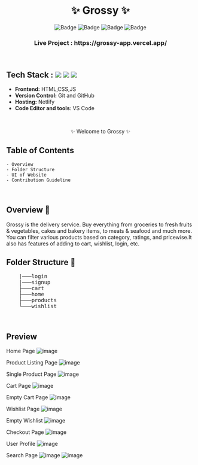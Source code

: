 <h1 align="center">
       ✨  Grossy  ✨
</h1>

<div align="center">

![Badge](https://img.shields.io/badge/Tech_Stack-HTML-blue) ![Badge](https://img.shields.io/badge/CSS-orange) ![Badge](https://img.shields.io/badge/-JS%20-blue) ![Badge](https://img.shields.io/badge/Version-1.0-green) 

</div>

<h3 align="center">
          Live Project : https://grossy-app.vercel.app/
</h3>
<br />

## Tech Stack : <img src="https://img.shields.io/badge/html5%20-%23E34F26.svg?&style=for-the-badge&logo=html5&logoColor=white"/> <img src="https://img.shields.io/badge/css3%20-%231572B6.svg?&style=for-the-badge&logo=css3&logoColor=white"/> <img src="https://img.shields.io/badge/JS%20-%FFFF00.svg?&style=for-the-badge&logo=javascript&logoColor=white"/>


- **Frontend:** HTML,CSS,JS
- **Version Control:** Git and GitHub
- **Hosting:** Netlify
- **Code Editor and tools**: VS Code

 <br />

   <p align="center">
    ✨ Welcome to Grossy ✨ <br />
 
</p>

   
## Table of Contents

    - Overview
    - Folder Structure
    - UI of Website
    - Contribution Guideline

 <br />


## Overview 🔨

Grossy is the delivery service. Buy everything from groceries to fresh fruits & vegetables, cakes and bakery items, to meats & seafood and much more.
You can filter various products based on category, ratings, and pricewise.It also has features of adding to cart, wishlist, login, etc.


## Folder Structure 📒
<pre>
    |───login
    |───signup
    ├───cart
    ├───home
    ├───products
    └───wishlist
</pre>
  <br />

## Preview

Home Page
![image](https://github.com/Ahana001/grocery-app/assets/50478681/442cce24-a084-41b3-b9ba-658854b3664b)

Product Listing Page
![image](https://github.com/Ahana001/grocery-app/assets/50478681/0e126730-4fed-4cca-b525-385e6e47015f)

Single Product Page
![image](https://github.com/Ahana001/grocery-app/assets/50478681/ed120ea7-22bd-4a7a-b56f-49d0aa399457)

Cart Page
![image](https://github.com/Ahana001/grocery-app/assets/50478681/6405f649-ff0a-4ef6-aeee-37db4155124a)

Empty Cart Page
![image](https://github.com/Ahana001/grocery-app/assets/50478681/2f583835-da76-4666-8d09-68399344b16f)

Wishlist Page
![image](https://github.com/Ahana001/grocery-app/assets/50478681/a08554bc-1f58-4000-9621-8b49bd9726a6)

Empty Wishlist
![image](https://github.com/Ahana001/grocery-app/assets/50478681/a315134f-304e-4211-a314-999d5dbf5c23)

Checkout Page
![image](https://github.com/Ahana001/grocery-app/assets/50478681/e391592b-53ac-464f-9f49-72658f178b30)

User Profile
![image](https://github.com/Ahana001/grocery-app/assets/50478681/be672e19-634b-4eb5-af19-c3142bcd138a)

Search Page
![image](https://github.com/Ahana001/grocery-app/assets/50478681/bcf58998-1b54-45fa-a58f-4302d2e6b78b)
![image](https://github.com/Ahana001/grocery-app/assets/50478681/37e1a0b3-2ea3-48e3-9f55-b2c1d3f3f0f6)



